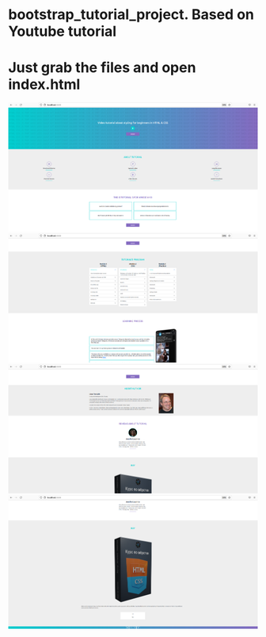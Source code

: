 # bootstrap_tutorial_project. Based on Youtube tutorial

# Just grab the files and open index.html

![Screenshot](docs/img2.png 'Screenshot website')
![Screenshot](docs/img3.png 'Screenshot website')
![Screenshot](docs/img4.png 'Screenshot website')
![Screenshot](docs/img5.png 'Screenshot website')
